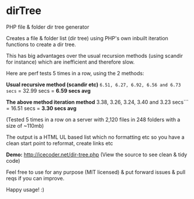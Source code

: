dirTree
=======

PHP file &amp; folder dir tree generator

Creates a file & folder list (dir tree) using PHP's own inbuilt iteration functions to create a dir tree.

This has big advantages over the usual recursion methods (using scandir for instance) which are inefficient and therefore slow.

Here are perf tests 5 times in a row, using the 2 methods:

**Usual recursive method (scandir etc)**
```6.51, 6.27, 6.92, 6.56 and 6.73 secs```
= 32.99 secs = **6.59 secs avg**

**The above method iteration method**
3.38, 3.26, 3.24, 3.40 and 3.23 secs```
= 16.51 secs = **3.30 secs avg**

(Tested 5 times in a row on a server with 2,120 files in 248 folders with a size of ~110mb)

The output is a HTML UL based list which no formatting etc so you have a clean start point to reformat, create links etc

**Demo:**
http://icecoder.net/dir-tree.php
(View the source to see clean & tidy code)

Feel free to use for any purpose (MIT licensed) & put forward issues & pull reqs if you can improve.

Happy usage! :)